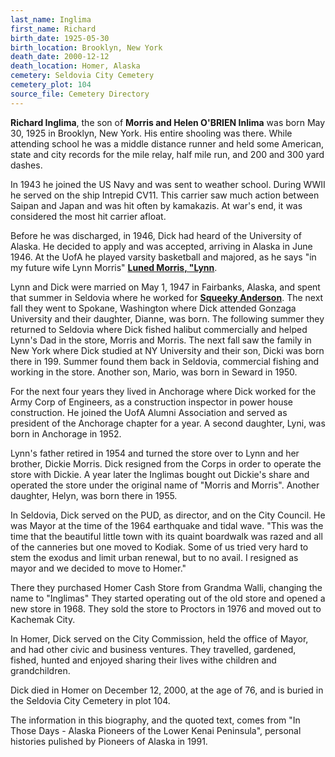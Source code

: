```yaml
---
last_name: Inglima
first_name: Richard
birth_date: 1925-05-30
birth_location: Brooklyn, New York
death_date: 2000-12-12
death_location: Homer, Alaska
cemetery: Seldovia City Cemetery
cemetery_plot: 104
source_file: Cemetery Directory
---
```

**Richard   Inglima**, the son of **Morris and Helen O'BRIEN Inlima** was born May 30, 1925 in Brooklyn, New York. His entire shooling was there.  While attending school he was a middle distance runner and held some American, state and city records for the mile relay, half mile run, and 200 and 300 yard dashes.

In 1943 he joined the US Navy and was sent to weather school. During WWII he served on the ship Intrepid CV11. This carrier saw much action between Saipan and Japan and was hit often by kamakazis.  At war's end, it was considered the most hit carrier afloat.

Before he was discharged, in 1946, Dick had heard of the University of Alaska. He decided to apply and was accepted, arriving in Alaska in June 1946.  At the UofA he played varsity basketball and majored, as he says "in my future wife Lynn Morris" [**Luned Morris, "Lynn**](./Inglima_Luned_Morris.md). 

Lynn and Dick were married on May 1, 1947 in Fairbanks, Alaska, and spent that summer in Seldovia where he worked for [**Squeeky Anderson**](./Anderson_Carl_Eric_Squeaky.md). The next fall they went to Spokane, Washington where Dick attended Gonzaga University and their daughter, Dianne, was born. The following summer they returned to Seldovia where Dick fished halibut commercially and helped Lynn's Dad in the store, Morris and Morris. The next fall saw the family in New York where Dick studied at NY University and their son, Dicki was born there in 199.  Summer found them back in Seldovia, commercial fishing and working in the store. Another son, Mario, was born in Seward in 1950. 

For the next four years they lived in Anchorage where Dick worked for the Army Corp of Engineers, as a construction inspector in power house construction. He joined the UofA Alumni Association and served as president of the Anchorage chapter for a year. A second daughter, Lyni, was born in Anchorage in 1952.

Lynn's father retired in 1954 and turned the store over to Lynn and her brother, Dickie Morris. Dick resigned from the Corps in order to operate the store with Dickie.  A year later the Inglimas bought out Dickie's share and operated the store under the original name of "Morris and Morris". Another daughter, Helyn, was born there in 1955. 

In Seldovia, Dick served on the PUD, as director, and on the City Council.  He was Mayor at the time of the 1964 earthquake and tidal wave. "This was the time that the beautiful little town with its quaint boardwalk was razed and all of the canneries but one moved to Kodiak.  Some of us tried very hard to stem the exodus and limit urban renewal, but to no avail.  I resigned as mayor and we decided to move to Homer."

There they purchased Homer Cash Store from Grandma Walli, changing the name to "Inglimas" They started operating out of the old store and opened a new store in 1968. They sold the store to Proctors in 1976 and moved out to Kachemak City. 

In Homer, Dick served on the City Commission, held the office of Mayor, and had other civic and business ventures. They travelled, gardened, fished, hunted and enjoyed sharing their lives withe children and grandchildren.  

Dick died in Homer on December 12, 2000, at the age of 76, and is buried in the Seldovia City Cemetery in plot 104.  

The information in this biography, and the quoted text, comes from "In Those Days - Alaska Pioneers of the Lower Kenai Peninsula", personal histories pulished by Pioneers of Alaska in 1991.



